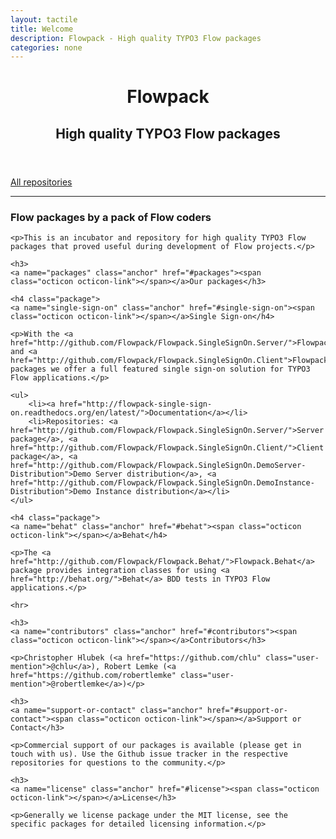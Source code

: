 ```yaml
---
layout: tactile
title: Welcome
description: Flowpack - High quality TYPO3 Flow packages
categories: none
---
```


<header>
	<h1>Flowpack</h1>
	<h2>High quality TYPO3 Flow packages</h2>
</header>

<section id="downloads" class="clearfix">
	<a href="https://github.com/Flowpack" id="view-on-github" class="button"><span>All repositories</span></a>
</section>

<hr>

<section id="main_content">
	<h3>
	<a name="flow-packages-by-a-pack-of-flow-coders" class="anchor" href="#flow-packages-by-a-pack-of-flow-coders"><span class="octicon octicon-link"></span></a>Flow packages by a pack of Flow coders</h3>

	<p>This is an incubator and repository for high quality TYPO3 Flow packages that proved useful during development of Flow projects.</p>

	<h3>
	<a name="packages" class="anchor" href="#packages"><span class="octicon octicon-link"></span></a>Our packages</h3>

	<h4 class="package">
	<a name="single-sign-on" class="anchor" href="#single-sign-on"><span class="octicon octicon-link"></span></a>Single Sign-on</h4>

	<p>With the <a href="http://github.com/Flowpack/Flowpack.SingleSignOn.Server/">Flowpack.SingleSignOn.Server</a> and <a href="http://github.com/Flowpack/Flowpack.SingleSignOn.Client">Flowpack.SingleSignOn.Client</a> packages we offer a full featured single sign-on solution for TYPO3 Flow applications.</p>

	<ul>
		<li><a href="http://flowpack-single-sign-on.readthedocs.org/en/latest/">Documentation</a></li>
		<li>Repositories: <a href="http://github.com/Flowpack/Flowpack.SingleSignOn.Server/">Server package</a>, <a href="http://github.com/Flowpack/Flowpack.SingleSignOn.Client/">Client package</a>, <a href="http://github.com/Flowpack/Flowpack.SingleSignOn.DemoServer-Distribution">Demo Server distribution</a>, <a href="http://github.com/Flowpack/Flowpack.SingleSignOn.DemoInstance-Distribution">Demo Instance distribution</a></li>
	</ul>

	<h4 class="package">
	<a name="behat" class="anchor" href="#behat"><span class="octicon octicon-link"></span></a>Behat</h4>

	<p>The <a href="http://github.com/Flowpack/Flowpack.Behat/">Flowpack.Behat</a> package provides integration classes for using <a href="http://behat.org/">Behat</a> BDD tests in TYPO3 Flow applications.</p>

	<hr>

	<h3>
	<a name="contributors" class="anchor" href="#contributors"><span class="octicon octicon-link"></span></a>Contributors</h3>

	<p>Christopher Hlubek (<a href="https://github.com/chlu" class="user-mention">@chlu</a>), Robert Lemke (<a href="https://github.com/robertlemke" class="user-mention">@robertlemke</a>)</p>

	<h3>
	<a name="support-or-contact" class="anchor" href="#support-or-contact"><span class="octicon octicon-link"></span></a>Support or Contact</h3>

	<p>Commercial support of our packages is available (please get in touch with us). Use the Github issue tracker in the respective repositories for questions to the community.</p>

	<h3>
	<a name="license" class="anchor" href="#license"><span class="octicon octicon-link"></span></a>License</h3>

	<p>Generally we license package under the MIT license, see the specific packages for detailed licensing information.</p>
</section>
